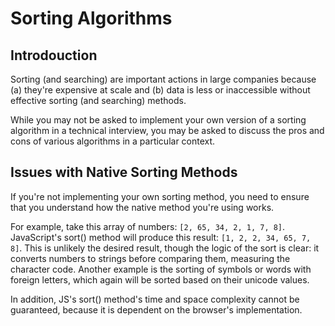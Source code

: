 # Sorting Algorithms

## Introdouction

Sorting (and searching) are important actions in large companies because (a) they're expensive at scale and (b) data is less or inaccessible without effective sorting (and searching) methods.

While you may not be asked to implement your own version of a sorting algorithm in a technical interview, you may be asked to discuss the pros and cons of various algorithms in a particular context.

## Issues with Native Sorting Methods

If you're not implementing your own sorting method, you need to ensure that you understand how the native method you're using works. 

For example, take this array of numbers: `[2, 65, 34, 2, 1, 7, 8]`. JavaScript's sort() method will produce this result: `[1, 2, 2, 34, 65, 7, 8]`. This is unlikely the desired result, though the logic of the sort is clear: it converts numbers to strings before comparing them, measuring the character code. Another example is the sorting of symbols or words with foreign letters, which again will be sorted based on their unicode values.

In addition, JS's sort() method's time and space complexity cannot be guaranteed, because it is dependent on the browser's implementation.
